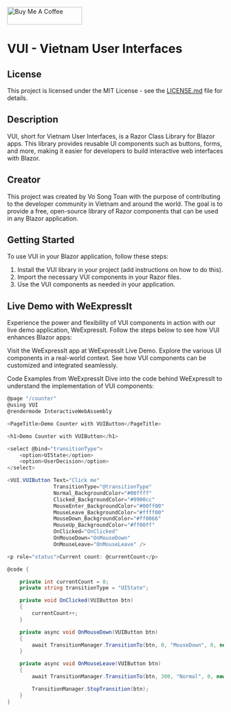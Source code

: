 <a href="https://www.buymeacoffee.com/vosongtoan" target="_blank"><img src="https://cdn.buymeacoffee.com/buttons/default-orange.png" alt="Buy Me A Coffee" height="41" width="174"></a>


# VUI - Vietnam User Interfaces

## License

This project is licensed under the MIT License - see the [LICENSE.md](LICENSE.md) file for details.

## Description

VUI, short for Vietnam User Interfaces, is a Razor Class Library for Blazor apps. This library provides reusable UI components such as buttons, forms, and more, making it easier for developers to build interactive web interfaces with Blazor.

## Creator

This project was created by Vo Song Toan with the purpose of contributing to the developer community in Vietnam and around the world. The goal is to provide a free, open-source library of Razor components that can be used in any Blazor application.

## Getting Started

To use VUI in your Blazor application, follow these steps:

1. Install the VUI library in your project (add instructions on how to do this).
2. Import the necessary VUI components in your Razor files.
3. Use the VUI components as needed in your application.

## Live Demo with WeExpressIt

Experience the power and flexibility of VUI components in action with our live demo application, WeExpressIt. Follow the steps below to see how VUI enhances Blazor apps:

Visit the WeExpressIt app at WeExpressIt Live Demo.
Explore the various UI components in a real-world context.
See how VUI components can be customized and integrated seamlessly.

Code Examples from WeExpressIt
Dive into the code behind WeExpressIt to understand the implementation of VUI components:

```csharp
@page "/counter"
@using VUI
@rendermode InteractiveWebAssembly

<PageTitle>Demo Counter with VUIButton</PageTitle>

<h1>Demo Counter with VUIButton</h1>

<select @bind="transitionType">
    <option>UIState</option>
    <option>UserDecision</option>
</select>

<VUI.VUIButton Text="Click me"
               TransitionType="@transitionType"
               Normal_BackgroundColor="#00ffff" 
               Clicked_BackgroundColor="#9900cc"
               MouseEnter_BackgroundColor="#00ff00"
               MouseLeave_BackgroundColor="#ffff00"
               MouseDown_BackgroundColor="#ff0066"
               MouseUp_BackgroundColor="#ff00ff"
               OnClicked="OnClicked"
               OnMouseDown="OnMouseDown"
               OnMouseLeave="OnMouseLeave" />

<p role="status">Current count: @currentCount</p>

@code {

    private int currentCount = 0;
    private string transitionType = "UIState";

    private void OnClicked(VUIButton btn)
    {
        currentCount++;
    }

    private async void OnMouseDown(VUIButton btn)
    {
        await TransitionManager.TransitionTo(btn, 0, "MouseDown", 0, new string[] { "Clicked" });        
    }

    private async void OnMouseLeave(VUIButton btn)
    {
        await TransitionManager.TransitionTo(btn, 300, "Normal", 0, new string[] { "All" });

        TransitionManager.StopTransition(btn);
    }
}
